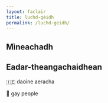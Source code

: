 ```yaml
---
layout: faclair
title: luchd-gèidh
permalink: /luchd-geidh/
---
```


## Mìneachadh

## Eadar-theangachaidhean

&#x1f1ee;&#x1f1ea; daoine aeracha

&#x1f3f4;&#xe0067;&#xe0062;&#xe0065;&#xe006e;&#xe0067;&#xe007f; gay people